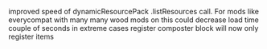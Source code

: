improved speed of dynamicResourcePack .listResources call.
For mods like everycompat with many many wood mods on this could decrease load time couple of seconds in extreme cases
register composter block will now only register items